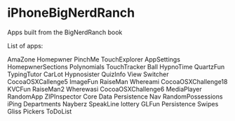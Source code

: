 iPhoneBigNerdRanch
==================

Apps built from the BigNerdRanch book

List of apps:

AmaZone                 Homepwner               PinchMe                 TouchExplorer
AppSettings             HomepwnerSections       Polynomials             TouchTracker
Ball                    HypnoTime               QuartzFun               TypingTutor
CarLot                  Hypnosister             QuizInfo                View Switcher
CocoaOSXCallenge5       ImageFun                RaiseMan                Whereami
CocoaOSXChallenge18     KVCFun                  RaiseMan2               Wherewasi
CocoaOSXChallenge6      MediaPlayer             RandomApp               ZIPInspector
Core Data Persistence   Nav                     RandomPossessions       iPing
Departments             Nayberz                 SpeakLine               lottery
GLFun                   Persistence             Swipes
Gliss                   Pickers                 ToDoList
